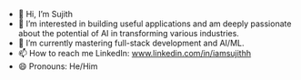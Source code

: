 - 👋 Hi, I’m Sujith
- 📌 I’m interested in building useful applications and am deeply passionate about the potential of AI in transforming various industries.
- 🌱 I’m currently mastering full-stack development and AI/ML.  
- 📫 How to reach me LinkedIn: www.linkedin.com/in/iamsujithh
- 😄 Pronouns: He/Him

<!---
lambdaYouth/lambdaYouth is a ✨ special ✨ repository because its `README.md` (this file) appears on your GitHub profile.
You can click the Preview link to take a look at your changes.
--->
